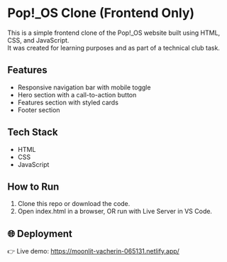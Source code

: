 # Pop!_OS Clone (Frontend Only)

This is a simple frontend clone of the Pop!_OS website built using HTML, CSS, and JavaScript.  
It was created for learning purposes and as part of a technical club task.

## Features
- Responsive navigation bar with mobile toggle
- Hero section with a call-to-action button
- Features section with styled cards
- Footer section

## Tech Stack
- HTML
- CSS
- JavaScript

## How to Run
1. Clone this repo or download the code.
2. Open index.html in a browser, OR run with Live Server in VS Code.

## 🌐 Deployment
👉 Live demo: https://moonlit-vacherin-065131.netlify.app/



